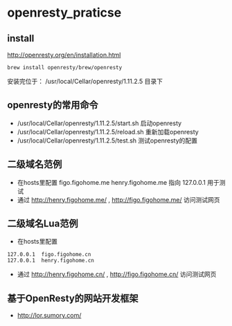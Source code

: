# openresty_praticse

## install
http://openresty.org/en/installation.html
```
brew install openresty/brew/openresty
```
安装完位于： /usr/local/Cellar/openresty/1.11.2.5 目录下

## openresty的常用命令
* /usr/local/Cellar/openresty/1.11.2.5/start.sh 启动openresty
* /usr/local/Cellar/openresty/1.11.2.5/reload.sh 重新加载openresty
* /usr/local/Cellar/openresty/1.11.2.5/test.sh 测试openresty的配置

## 二级域名范例
* 在hosts里配置  figo.figohome.me   henry.figohome.me 指向 127.0.0.1 用于测试
* 通过 http://henry.figohome.me/  , http://figo.figohome.me/ 访问测试网页


## 二级域名Lua范例
* 在hosts里配置
```
127.0.0.1  figo.figohome.cn
127.0.0.1  henry.figohome.cn
```
* 通过 http://henry.figohome.cn/  , http://figo.figohome.cn/ 访问测试网页

## 基于OpenResty的网站开发框架
* http://lor.sumory.com/